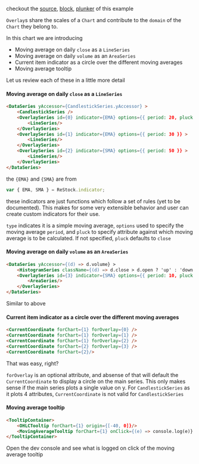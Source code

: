 checkout the [source](https://gist.github.com/rrag/a27298bb7ae613d48ba2), [block](http://bl.ocks.org/rrag/a27298bb7ae613d48ba2), [plunker](http://plnkr.co/edit/gist:a27298bb7ae613d48ba2?p=preview) of this example

`Overlay`s share the scales of a `Chart` and contribute to the `domain` of the `Chart` they belong to.

In this chart we are introducing 

- Moving average on daily `close` as a `LineSeries`
- Moving average on daily `volume` as an `AreaSeries`
- Current item indicator as a circle over the different moving averages
- Moving average tooltip

Let us review each of these in a little more detail

#### Moving average on daily `close` as a `LineSeries`

```html
<DataSeries yAccessor={CandlestickSeries.yAccessor} >
	<CandlestickSeries />
	<OverlaySeries id={0} indicator={EMA} options={{ period: 20, pluck: "close" }}>
		<LineSeries/>
	</OverlaySeries>
	<OverlaySeries id={1} indicator={EMA} options={{ period: 30 }} >
		<LineSeries/>
	</OverlaySeries>
	<OverlaySeries id={2} indicator={SMA} options={{ period: 50 }} >
		<LineSeries/>
	</OverlaySeries>
</DataSeries>
```

the `{EMA}` and `{SMA}` are from

```js
var { EMA, SMA } = ReStock.indicator;
```

these indicators are just functions which follow a set of rules (yet to be documented). This makes for some very extensible behavior and user can create custom indicators for their use.

`type` indicates it is a simple moving average, `options` used to specify the moving average `period`, and `pluck` to specify attribute against which moving average is to be calculated. If not specified, `pluck` defaults to `close`

#### Moving average on daily `volume` as an `AreaSeries`

```html
<DataSeries yAccessor={(d) => d.volume} >
	<HistogramSeries className={(d) => d.close > d.open ? 'up' : 'down'} />
	<OverlaySeries id={3} indicator={SMA} options={{ period: 10, pluck:'volume' }} >
		<AreaSeries/>
	</OverlaySeries>
</DataSeries>
```

Similar to above

#### Current item indicator as a circle over the different moving averages

```html
<CurrentCoordinate forChart={1} forOverlay={0} />
<CurrentCoordinate forChart={1} forOverlay={1} />
<CurrentCoordinate forChart={1} forOverlay={2} />
<CurrentCoordinate forChart={2} forOverlay={3} />
<CurrentCoordinate forChart={2}/>
```

That was easy, right?

`forOverlay` is an optional attribute, and absense of that will default the `CurrentCoordinate` to display a circle on the main series. This only makes sense if the main series plots a single value on y. For `CandlestickSeries` as it plots 4 attributes, `CurrentCoordinate` is not valid for `CandlestickSeries`

#### Moving average tooltip

```html
<TooltipContainer>
	<OHLCTooltip forChart={1} origin={[-40, 0]}/>
	<MovingAverageTooltip forChart={1} onClick={(e) => console.log(e)} origin={[-38, 15]}/>
</TooltipContainer>
```

Open the dev console and see what is logged on click of the moving average tooltip